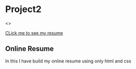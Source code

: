 # <h1>Project2 </h1>

<>

<a href=" https://kunalsivach.great-site.net" target="_blank">CLick me to see my resume  </a>
 <h2>Online Resume</h2>
 <p> In this I have build my online resume using only html and css</p> <br>
 
